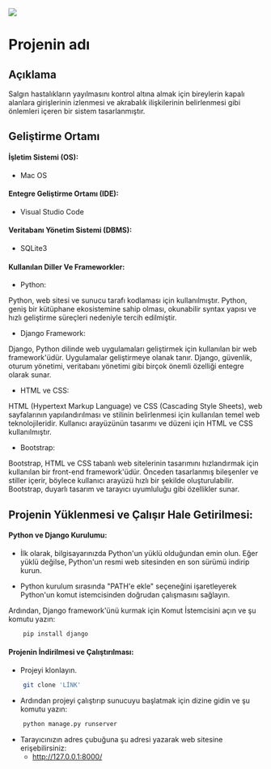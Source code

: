 ![](https://github.com/Gunes00/Kou/blob/main/interface.png)
# Projenin adı

## Açıklama

Salgın hastalıkların yayılmasını kontrol altına almak için bireylerin kapalı alanlara girişlerinin izlenmesi ve akrabalık ilişkilerinin belirlenmesi gibi önlemleri içeren bir sistem tasarlanmıştır.

## Geliştirme Ortamı

#### İşletim Sistemi (OS):

- Mac OS

#### Entegre Geliştirme Ortamı (IDE):

- Visual Studio Code

#### Veritabanı Yönetim Sistemi (DBMS):

- SQLite3

#### Kullanılan Diller Ve Frameworkler:

- Python:

Python, web sitesi ve sunucu tarafı kodlaması için kullanılmıştır. Python, geniş bir kütüphane ekosistemine sahip olması, okunabilir syntax yapısı ve hızlı geliştirme süreçleri nedeniyle tercih edilmiştir.

- Django Framework:

Django, Python dilinde web uygulamaları geliştirmek için kullanılan bir web framework'üdür. Uygulamalar geliştirmeye olanak tanır. Django, güvenlik, oturum yönetimi, veritabanı yönetimi gibi birçok önemli özelliği entegre olarak sunar.

- HTML ve CSS:

HTML (Hypertext Markup Language) ve CSS (Cascading Style Sheets), web sayfalarının yapılandırılması ve stilinin belirlenmesi için kullanılan temel web teknolojileridir. Kullanıcı arayüzünün tasarımı ve düzeni için HTML ve CSS kullanılmıştır.

- Bootstrap:

Bootstrap, HTML ve CSS tabanlı web sitelerinin tasarımını hızlandırmak için kullanılan bir front-end framework'üdür. Önceden tasarlanmış bileşenler ve stiller içerir, böylece kullanıcı arayüzü hızlı bir şekilde oluşturulabilir. Bootstrap, duyarlı tasarım ve tarayıcı uyumluluğu gibi özellikler sunar.

## Projenin Yüklenmesi ve Çalışır Hale Getirilmesi:

#### Python ve Django Kurulumu:
- İlk olarak, bilgisayarınızda Python'un yüklü olduğundan emin olun. Eğer yüklü değilse, Python'un resmi web sitesinden en son sürümü indirip kurun.
  
- Python kurulum sırasında "PATH'e ekle" seçeneğini işaretleyerek Python'un komut istemcisinden doğrudan çalışmasını sağlayın.
  
Ardından, Django framework'ünü kurmak için Komut İstemcisini açın ve şu komutu yazın:

```bash
    pip install django
```

#### Projenin İndirilmesi ve Çalıştırılması:

- Projeyi klonlayın.

```bash
    git clone 'LİNK'
```

- Ardından projeyi çalıştırıp sunucuyu başlatmak için dizine gidin ve şu komutu yazın:

```bash
    python manage.py runserver
```

- Tarayıcınızın adres çubuğuna şu adresi yazarak web sitesine erişebilirsiniz: 
    - http://127.0.0.1:8000/




